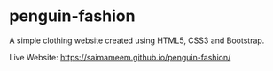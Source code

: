 # penguin-fashion
A simple clothing website created using HTML5, CSS3 and Bootstrap.

Live Website: https://saimameem.github.io/penguin-fashion/
